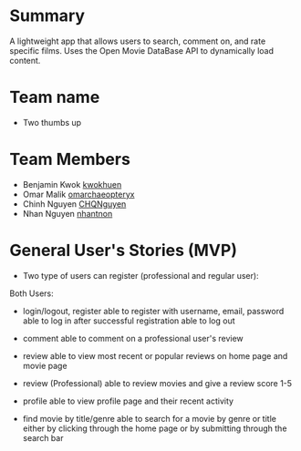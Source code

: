 # Summary
A lightweight app that allows users to search, comment on, and rate specific films. Uses the Open Movie DataBase API to dynamically load content.

# Team name
* Two thumbs up

# Team Members
* Benjamin Kwok [kwokhuen](https://github.com/kwokhuen)
* Omar Malik [omarchaeopteryx](https://github.com/omarchaeopteryx)
* Chinh Nguyen [CHQNguyen](https://github.com/CHQNguyen)
* Nhan Nguyen [nhantnon](https://github.com/nhantnon)

# General User's Stories (MVP)
* Two type of users can register (professional and regular user):


Both Users:
* login/logout, register
able to register with username, email, password
able to log in after successful registration
able to log out

* comment
able to comment on a professional user's review

* review
able to view most recent or popular reviews on home page and movie page

* review (Professional)
able to review movies and give a review score 1-5

* profile
able to view profile page and their recent activity

* find movie by title/genre
able to search for a movie by genre or title either by clicking through the home page or by submitting through the search bar
